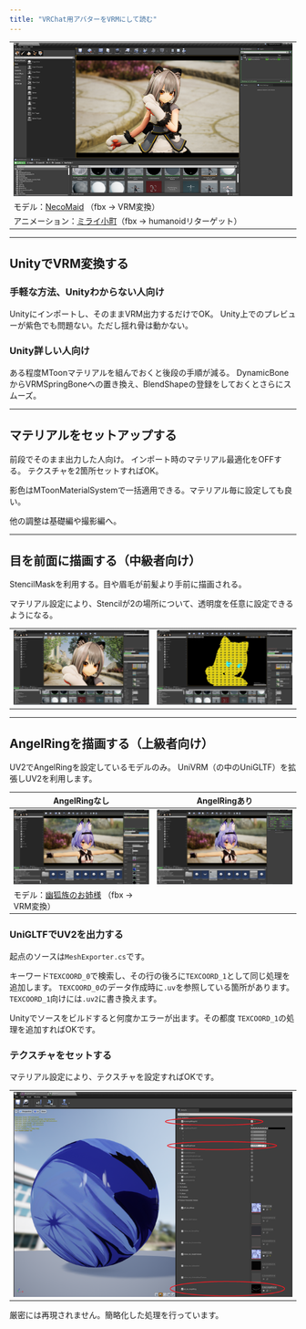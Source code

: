 ```yaml
---
title: "VRChat用アバターをVRMにして読む"
---
```


||
|-|
|[![](./assets/images/small/04a_top.png)](../assets/images/04a_top.png)|
|モデル：[NecoMaid](https://booth.pm/ja/items/1843586) （fbx -> VRM変換）|
|アニメーション：[ミライ小町](https://www.bandainamcostudios.com/works/miraikomachi/dlcguideline.html)（fbx -> humanoidリターゲット）|

----

## UnityでVRM変換する

### 手軽な方法、Unityわからない人向け
Unityにインポートし、そのままVRM出力するだけでOK。
Unity上でのプレビューが紫色でも問題ない。ただし揺れ骨は動かない。

### Unity詳しい人向け

ある程度MToonマテリアルを組んでおくと後段の手順が減る。
DynamicBoneからVRMSpringBoneへの置き換え、BlendShapeの登録をしておくとさらにスムーズ。

----
## マテリアルをセットアップする

前段でそのまま出力した人向け。
インポート時のマテリアル最適化をOFFする。
テクスチャを2箇所セットすればOK。

影色はMToonMaterialSystemで一括適用できる。マテリアル毎に設定しても良い。

他の調整は基礎編や撮影編へ。

----
## 目を前面に描画する（中級者向け）

StencilMaskを利用する。目や眉毛が前髪より手前に描画される。

マテリアル設定により、Stencilが2の場所について、透明度を任意に設定できるようになる。

|||
|-|-|
|[![](./assets/images/small/04a_mask1.png)](../assets/images/04a_mask1.png)|[![](./assets/images/small/04a_mask2.png)](../assets/images/04a_mask2.png)|

----

## AngelRingを描画する（上級者向け）

UV2でAngelRingを設定しているモデルのみ。
UniVRM（の中のUniGLTF）を拡張しUV2を利用します。

|AngelRingなし|AngelRingあり|
|-|-|
|[![](./assets/images/small/04a_angel2.png)](../assets/images/04a_angel2.png)|[![](./assets/images/small/04a_angel3.png)](../assets/images/04a_angel3.png)|
|モデル：[幽狐族のお姉様](https://booth.pm/ja/items/1484117) （fbx -> VRM変換）|





### UniGLTFでUV2を出力する

起点のソースは`MeshExporter.cs`です。

キーワード`TEXCOORD_0`で検索し、その行の後ろに`TEXCOORD_1`として同じ処理を追加します。
`TEXCOORD_0`のデータ作成時に`.uv`を参照している箇所があります。`TEXCOORD_1`向けには`.uv2`に書き換えます。

Unityでソースをビルドすると何度かエラーが出ます。その都度 `TEXCOORD_1`の処理を追加すればOKです。

### テクスチャをセットする

マテリアル設定により、テクスチャを設定すればOKです。

||
|-|
|[![](./assets/images/small/04a_angel1.png)](../assets/images/04a_angel1.png)|

厳密には再現されません。簡略化した処理を行っています。
